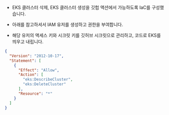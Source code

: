 - EKS 클러스터 삭제, EKS 클러스터 생성을 깃헙 액션에서 가능하도록 IaC를 구성했습니다.

- 아래를 참고하셔서 IAM 유저를 생성하고 권한을 부여합니다.

- 해당 유저의 액세스 키와 시크릿 키를 깃허브 시크릿으로 관리하고, 코드로 EKS를 띄우고 내립니다.

```json
{
  "Version": "2012-10-17",
  "Statement": [
    {
      "Effect": "Allow",
      "Action": [
        "eks:DescribeCluster",
        "eks:DeleteCluster"
      ],
      "Resource": "*"
    }
  ]
}
```